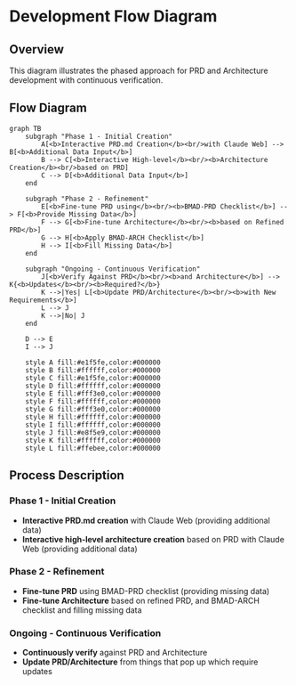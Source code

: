 # Development Flow Diagram

## Overview

This diagram illustrates the phased approach for PRD and Architecture development with continuous verification.

## Flow Diagram

```mermaid
graph TB
    subgraph "Phase 1 - Initial Creation"
        A[<b>Interactive PRD.md Creation</b><br/>with Claude Web] --> B[<b>Additional Data Input</b>]
        B --> C[<b>Interactive High-level</b><br/><b>Architecture Creation</b><br/>based on PRD]
        C --> D[<b>Additional Data Input</b>]
    end

    subgraph "Phase 2 - Refinement"
        E[<b>Fine-tune PRD using</b><br/><b>BMAD-PRD Checklist</b>] --> F[<b>Provide Missing Data</b>]
        F --> G[<b>Fine-tune Architecture</b><br/><b>based on Refined PRD</b>]
        G --> H[<b>Apply BMAD-ARCH Checklist</b>]
        H --> I[<b>Fill Missing Data</b>]
    end

    subgraph "Ongoing - Continuous Verification"
        J[<b>Verify Against PRD</b><br/><b>and Architecture</b>] --> K{<b>Updates</b><br/><b>Required?</b>}
        K -->|Yes| L[<b>Update PRD/Architecture</b><br/><b>with New Requirements</b>]
        L --> J
        K -->|No| J
    end

    D --> E
    I --> J

    style A fill:#e1f5fe,color:#000000
    style B fill:#ffffff,color:#000000
    style C fill:#e1f5fe,color:#000000
    style D fill:#ffffff,color:#000000
    style E fill:#fff3e0,color:#000000
    style F fill:#ffffff,color:#000000
    style G fill:#fff3e0,color:#000000
    style H fill:#ffffff,color:#000000
    style I fill:#ffffff,color:#000000
    style J fill:#e8f5e9,color:#000000
    style K fill:#ffffff,color:#000000
    style L fill:#ffebee,color:#000000
```

## Process Description

### **Phase 1 - Initial Creation**

- **Interactive PRD.md creation** with Claude Web (providing additional data)
- **Interactive high-level architecture creation** based on PRD with Claude Web (providing additional data)

### **Phase 2 - Refinement**

- **Fine-tune PRD** using BMAD-PRD checklist (providing missing data)
- **Fine-tune Architecture** based on refined PRD, and BMAD-ARCH checklist and filling missing data

### **Ongoing - Continuous Verification**

- **Continuously verify** against PRD and Architecture
- **Update PRD/Architecture** from things that pop up which require updates

